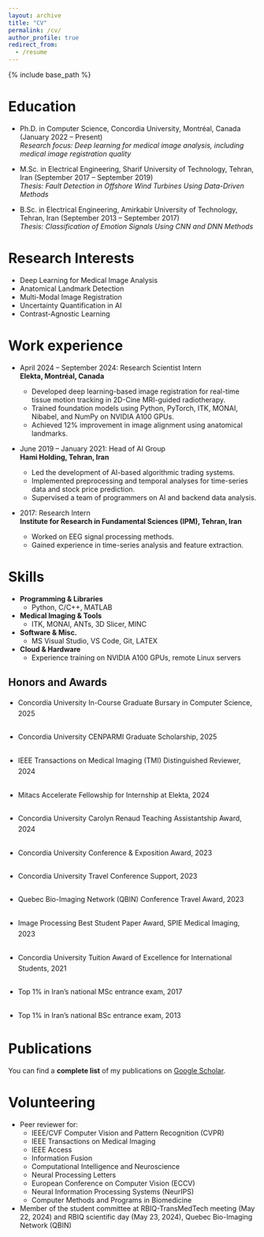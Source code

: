 ```yaml
---
layout: archive
title: "CV"
permalink: /cv/
author_profile: true
redirect_from:
  - /resume
---
```


{% include base_path %}

Education
======
* Ph.D. in Computer Science, Concordia University, Montréal, Canada (January 2022 – Present)  
  *Research focus: Deep learning for medical image analysis, including medical image registration quality*

* M.Sc. in Electrical Engineering, Sharif University of Technology, Tehran, Iran (September 2017 – September 2019)  
  *Thesis: Fault Detection in Offshore Wind Turbines Using Data-Driven Methods*

* B.Sc. in Electrical Engineering, Amirkabir University of Technology, Tehran, Iran (September 2013 – September 2017)  
  *Thesis: Classification of Emotion Signals Using CNN and DNN Methods*

Research Interests
======
- Deep Learning for Medical Image Analysis  
- Anatomical Landmark Detection  
- Multi-Modal Image Registration  
- Uncertainty Quantification in AI  
- Contrast-Agnostic Learning  

Work experience
======
* April 2024 – September 2024: Research Scientist Intern  
  **Elekta, Montréal, Canada**  
  - Developed deep learning-based image registration for real-time tissue motion tracking in 2D-Cine MRI-guided radiotherapy.  
  - Trained foundation models using Python, PyTorch, ITK, MONAI, Nibabel, and NumPy on NVIDIA A100 GPUs.  
  - Achieved 12% improvement in image alignment using anatomical landmarks.  

* June 2019 – January 2021: Head of AI Group  
  **Hami Holding, Tehran, Iran**  
  - Led the development of AI-based algorithmic trading systems.  
  - Implemented preprocessing and temporal analyses for time-series data and stock price prediction.  
  - Supervised a team of programmers on AI and backend data analysis.

* 2017: Research Intern  
  **Institute for Research in Fundamental Sciences (IPM), Tehran, Iran**  
  - Worked on EEG signal processing methods.  
  - Gained experience in time-series analysis and feature extraction.

Skills
======
* **Programming & Libraries**  
  - Python, C/C++, MATLAB  
* **Medical Imaging & Tools**  
  - ITK, MONAI, ANTs, 3D Slicer, MINC  
* **Software & Misc.**  
  - MS Visual Studio, VS Code, Git, LATEX  
* **Cloud & Hardware**  
  - Experience training on NVIDIA A100 GPUs, remote Linux servers

## Honors and Awards
<ul class="award-list" style="list-style-type: disc; padding-left: 20px; line-height: 1.6;">
  <li class="award-item" style="margin-bottom: 25px;">
    Concordia University In-Course Graduate Bursary in Computer Science, 2025<br>
  </li>
  <li class="award-item" style="margin-bottom: 25px;">
    Concordia University CENPARMI Graduate Scholarship, 2025<br>
  </li>
  <li class="award-item" style="margin-bottom: 25px;">
    IEEE Transactions on Medical Imaging (TMI) Distinguished Reviewer, 2024<br>
  </li>
  <li class="award-item" style="margin-bottom: 25px;">
    Mitacs Accelerate Fellowship for Internship at Elekta, 2024<br>
  </li>
  <li class="award-item" style="margin-bottom: 25px;">
    Concordia University Carolyn Renaud Teaching Assistantship Award, 2024<br>
  </li>
  <li class="award-item" style="margin-bottom: 25px;">
    Concordia University Conference & Exposition Award, 2023<br>
  </li>
  <li class="award-item" style="margin-bottom: 25px;">
    Concordia University Travel Conference Support, 2023<br>
  </li>
  <li class="award-item" style="margin-bottom: 25px;">
    Quebec Bio-Imaging Network (QBIN) Conference Travel Award, 2023<br>
  </li>
  <li class="award-item" style="margin-bottom: 25px;">
    Image Processing Best Student Paper Award, SPIE Medical Imaging, 2023<br>
  </li>
  <li class="award-item" style="margin-bottom: 25px;">
    Concordia University Tuition Award of Excellence for International Students, 2021<br>
  </li>
  <li class="award-item" style="margin-bottom: 25px;">
    Top 1% in Iran’s national MSc entrance exam, 2017<br>
  </li>
  <li class="award-item" style="margin-bottom: 25px;">
    Top 1% in Iran’s national BSc entrance exam, 2013<br>
  </li>
</ul>

Publications
======
You can find a **complete list** of my publications on [Google Scholar](https://scholar.google.com/citations?hl=en&user=udbW6OcAAAAJ&view_op=list_works&sortby=pubdate).

Volunteering
======
* Peer reviewer for:
  - IEEE/CVF Computer Vision and Pattern Recognition (CVPR)  
  - IEEE Transactions on Medical Imaging  
  - IEEE Access  
  - Information Fusion  
  - Computational Intelligence and Neuroscience  
  - Neural Processing Letters  
  - European Conference on Computer Vision (ECCV)  
  - Neural Information Processing Systems (NeurIPS)  
  - Computer Methods and Programs in Biomedicine  
* Member of the student committee at RBIQ-TransMedTech meeting (May 22, 2024) and RBIQ scientific day (May 23, 2024), Quebec Bio-Imaging Network (QBIN)
